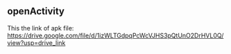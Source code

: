 ## openActivity

This the link of apk file: https://drive.google.com/file/d/1izWLTGdpqPcWcVJHS3pQtUnO2DrHVL0Q/view?usp=drive_link
